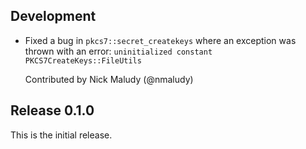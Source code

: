 ## Development

- Fixed a bug in `pkcs7::secret_createkeys` where an exception was thrown with an error: `uninitialized constant PKCS7CreateKeys::FileUtils`

  Contributed by Nick Maludy (@nmaludy)
  

## Release 0.1.0

This is the initial release.
